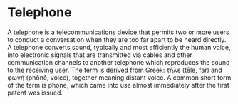 # Telephone
A telephone is a telecommunications device that permits two or more users to conduct a conversation when they are too far apart to be heard directly. A telephone converts sound, typically and most efficiently the human voice, into electronic signals that are transmitted via cables and other communication channels to another telephone which reproduces the sound to the receiving user. The term is derived from Greek: τῆλε (tēle, far) and φωνή (phōnē, voice), together meaning distant voice. A common short form of the term is phone, which came into use almost immediately after the first patent was issued.
